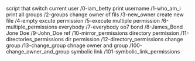 script that switch current user /0-iam_betty
print username /1-who_am_i
print all groups /2-groups
change owner of fils /3-new_owner
create new file /4-empty
excute permission /5-execute
multiple permission /6-multiple_permissions
everybody /7-everybody
oo7 bond /8-James_Bond
Jone Doe /9-John_Doe
ref /10-mirror_permissions
directory permission /11-directories_permissions
dir permission /12-directory_permissions
change group /13-change_group
chnage owner and group /100-change_owner_and_group
symbolic link /101-symbolic_link_permissions

